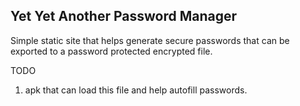 ## Yet Yet Another Password Manager

Simple static site that helps generate secure passwords that can be exported to a password protected encrypted file.

TODO
1. apk that can load this file and help autofill passwords.